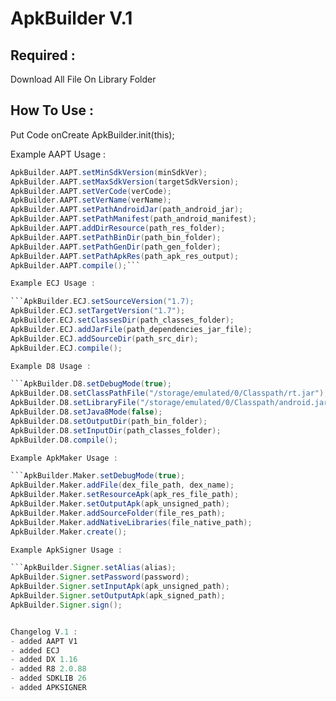 # ApkBuilder V.1

## Required :

Download All File On Library Folder

## How To Use :

Put Code onCreate
ApkBuilder.init(this);

Example AAPT Usage :

```groovy
ApkBuilder.AAPT.setMinSdkVersion(minSdkVer);
ApkBuilder.AAPT.setMaxSdkVersion(targetSdkVersion);
ApkBuilder.AAPT.setVerCode(verCode);
ApkBuilder.AAPT.setVerName(verName);
ApkBuilder.AAPT.setPathAndroidJar(path_android_jar);
ApkBuilder.AAPT.setPathManifest(path_android_manifest);
ApkBuilder.AAPT.addDirResource(path_res_folder);
ApkBuilder.AAPT.setPathBinDir(path_bin_folder);
ApkBuilder.AAPT.setPathGenDir(path_gen_folder);
ApkBuilder.AAPT.setPathApkRes(path_apk_res_output);
ApkBuilder.AAPT.compile();```

Example ECJ Usage :

```ApkBuilder.ECJ.setSourceVersion("1.7);
ApkBuilder.ECJ.setTargetVersion("1.7");
ApkBuilder.ECJ.setClassesDir(path_classes_folder);
ApkBuilder.ECJ.addJarFile(path_dependencies_jar_file);
ApkBuilder.ECJ.addSourceDir(path_src_dir);
ApkBuilder.ECJ.compile();

Example D8 Usage :

```ApkBuilder.D8.setDebugMode(true);
ApkBuilder.D8.setClassPathFile("/storage/emulated/0/Classpath/rt.jar");
ApkBuilder.D8.setLibraryFile("/storage/emulated/0/Classpath/android.jar");
ApkBuilder.D8.setJava8Mode(false);
ApkBuilder.D8.setOutputDir(path_bin_folder);
ApkBuilder.D8.setInputDir(path_classes_folder);
ApkBuilder.D8.compile();

Example ApkMaker Usage :

```ApkBuilder.Maker.setDebugMode(true);
ApkBuilder.Maker.addFile(dex_file_path, dex_name);
ApkBuilder.Maker.setResourceApk(apk_res_file_path);
ApkBuilder.Maker.setOutputApk(apk_unsigned_path);
ApkBuilder.Maker.addSourceFolder(file_res_path);
ApkBuilder.Maker.addNativeLibraries(file_native_path);
ApkBuilder.Maker.create();

Example ApkSigner Usage :

```ApkBuilder.Signer.setAlias(alias);
ApkBuilder.Signer.setPassword(password);
ApkBuilder.Signer.setInputApk(apk_unsigned_path);
ApkBuilder.Signer.setOutputApk(apk_signed_path);
ApkBuilder.Signer.sign();


Changelog V.1 :
- added AAPT V1
- added ECJ
- added DX 1.16
- added R8 2.0.88
- added SDKLIB 26
- added APKSIGNER
